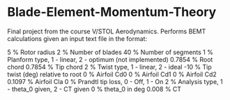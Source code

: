 # Blade-Element-Momentum-Theory

Final project from the course V/STOL Aerodynamics. 
Performs BEMT calculations given an input text file in the format:

5         % Rotor radius
2         % Number of blades
40        % Number of segments
1         % Planform type, 1 - linear, 2 - optimum (not implemented)
0.7854    % Root chord
0.7854    % Tip chord
2         % Twist type, 1 - linear, 2 - ideal
-10       % Tip twist (deg) relative to root
0         % Airfoil Cd0
0         % Airfoil Cd1
0         % Airfoil Cd2
0.1097    % Airfoil Cla
0         % Prandtl tip loss, 0 - Off, 1 - On
2         % Analysis type, 1 - theta_0 given, 2 - CT given
0         % theta_0 in deg
0.008     % CT
